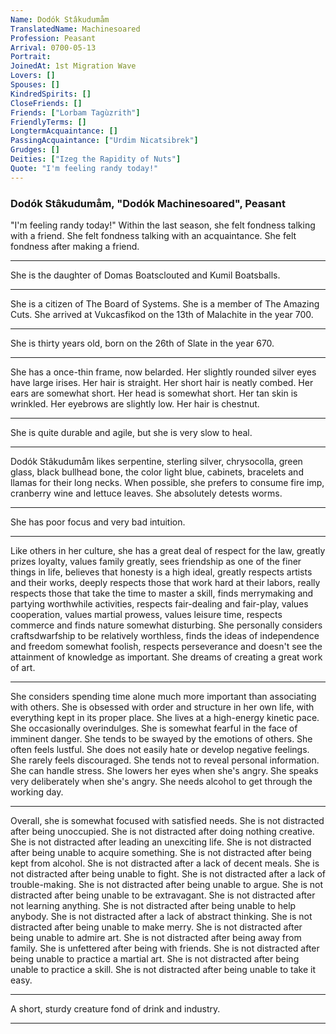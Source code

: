 ```yaml
---
Name: Dodók Stâkudumåm
TranslatedName: Machinesoared
Profession: Peasant 
Arrival: 0700-05-13
Portrait:
JoinedAt: 1st Migration Wave
Lovers: []
Spouses: []
KindredSpirits: []
CloseFriends: []
Friends: ["Lorbam Tagùzrith"]
FriendlyTerms: []
LongtermAcquaintance: []
PassingAcquaintance: ["Urdim Nicatsibrek"]
Grudges: []
Deities: ["Izeg the Rapidity of Nuts"]
Quote: "I'm feeling randy today!"
---
```

###   Dodók Stâkudumåm, "Dodók Machinesoared", Peasant  

"I'm feeling randy today!" Within the last season, she felt fondness talking with a friend.  She felt fondness talking with an acquaintance.  She felt fondness  after making a friend.  
***

She is the daughter of Domas Boatsclouted and Kumil Boatsballs.  
***

She is a citizen of The Board of Systems.  She is a member of The Amazing Cuts.  She arrived at Vukcasfikod on the 13th of  Malachite in the year 700.  
***

She is thirty years old, born on the 26th of Slate in the year 670.  
***

She has a once-thin frame, now belarded.  Her slightly rounded silver eyes have large irises.  Her hair is straight.  Her short  hair is neatly combed.  Her ears are somewhat short.  Her head is somewhat short.  Her tan skin is wrinkled.  Her eyebrows are slightly low.  Her hair is chestnut.  
***

She is quite durable and agile, but she is very slow to heal.   
***

Dodók Stâkudumåm likes serpentine, sterling silver, chrysocolla, green glass, black bullhead bone, the color light blue, cabinets, bracelets and llamas for their long necks.  When possible, she prefers to consume fire imp, cranberry wine  and lettuce leaves.  She absolutely detests worms.  
***

She has poor focus and very bad intuition.  
***

Like others in her culture, she has a great deal of respect for the law, greatly prizes loyalty, values family greatly, sees  friendship as one of the finer things in life, believes that honesty is a high ideal, greatly respects artists and their works, deeply respects those that work hard at their labors, really respects those that take the time to master a skill, finds  merrymaking and partying worthwhile activities, respects fair-dealing and fair-play, values cooperation, values martial prowess, values leisure time, respects commerce and finds nature somewhat disturbing.  She personally considers  craftsdwarfship to be relatively worthless, finds the ideas of independence and freedom somewhat foolish, respects perseverance and doesn't see the attainment of knowledge as important.  She dreams of creating a great work of art.   
***

She considers spending time alone much more important than associating with others.  She is obsessed with order and structure in her own life, with everything kept in its proper place.  She lives at a high-energy kinetic pace.  She  occasionally overindulges.  She is somewhat fearful in the face of imminent danger.  She tends to be swayed by the emotions of others.  She often feels lustful.  She does not easily hate or develop negative feelings.  She rarely feels discouraged.   She tends not to reveal personal information.  She can handle stress.  She lowers her eyes when she's angry.  She speaks very deliberately when she's angry.  She needs alcohol to get through the working day.  
***

Overall, she is somewhat  focused with satisfied needs.  She is not distracted after being unoccupied.  She is not distracted after doing nothing creative.  She is not distracted after leading an unexciting life.  She is not distracted  after being unable to acquire something.  She is not distracted after being kept from alcohol.  She is not distracted after a lack of decent meals.  She is not distracted after being unable to fight.  She is not  distracted after a lack of trouble-making.  She is not distracted after being unable to argue.  She is not distracted after being unable to be extravagant.  She is not distracted after not learning anything.  She  is not distracted after being unable to help anybody.  She is not distracted after a lack of abstract thinking.  She is not distracted after being unable to make merry.  She is not distracted after being unable to admire  art.  She is not distracted after being away from family.  She is unfettered after being with friends.  She is not distracted after being unable to practice a martial art.  She is not distracted after being unable  to practice a skill.  She is not distracted after being unable to take it easy.  
***

A short, sturdy creature fond of drink and industry. 
***


